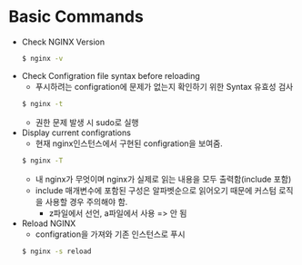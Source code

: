 # Basic Commands

- Check NGINX Version
  ```zsh
  $ nginx -v
  ```
- Check Configration file syntax before reloading
  - 푸시하려는 configration에 문제가 없는지 확인하기 위한 Syntax 유효성 검사
  ```zsh
  $ nginx -t
  ```
  - 권한 문제 발생 시 sudo로 실행
- Display current configrations
  - 현재 nginx인스턴스에서 구현된 configration을 보여줌.
  ```zsh
  $ nginx -T
  ```
  - 내 nginx가 무엇이며 nginx가 실제로 읽는 내용을 모두 출력함(include 포함)
  - include 매개변수에 포함된 구성은 알파벳순으로 읽어오기 때문에 커스텀 로직을 사용할 경우 주의해야 함.
    - z파일에서 선언, a파일에서 사용 => 안 됨
- Reload NGINX
  - configration을 가져와 기존 인스턴스로 푸시
  ```zsh
  $ nginx -s reload
  ```
